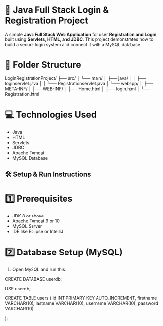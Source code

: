 # 🔐 Java Full Stack Login & Registration Project

A simple **Java Full Stack Web Application** for user **Registration and Login**, built using **Servlets, HTML, and JDBC**. This project demonstrates how to build a secure login system and connect it with a MySQL database.

# 📁 Folder Structure

LoginRegistrationProject/
├── src/
│ └── main/
│ ├── java/
│ │ ├── loginservlet.java
│ │ └── Registrationservlet.java
│ └── webapp/
│ ├── META-INF/
│ ├── WEB-INF/
│ ├── Home.html
│ ├── login.html
│ └── Registration.html


#  💻 Technologies Used
- Java
- HTML
- Servlets
- JDBC
- Apache Tomcat
- MySQL Database


## 🛠️ Setup & Run Instructions

# 1️⃣ Prerequisites

- JDK 8 or above
- Apache Tomcat 9 or 10
- MySQL Server
- IDE like Eclipse or IntelliJ

# 2️⃣ Database Setup (MySQL)

1. Open MySQL and run this:

CREATE DATABASE userdb;

USE userdb;

CREATE TABLE users (
    id INT PRIMARY KEY AUTO_INCREMENT,
    firstname VARCHAR(10),
    lastname VARCHAR(10),
    username VARCHAR(10),
    password VARCHAR(10)
  
);
